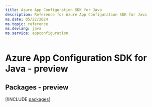 ```yaml
---
title: Azure App Configuration SDK for Java
description: Reference for Azure App Configuration SDK for Java
ms.date: 05/22/2024
ms.topic: reference
ms.devlang: java
ms.service: appconfiguration
---
```

# Azure App Configuration SDK for Java - preview
## Packages - preview
[!INCLUDE [packages](app-configuration-index.md)]